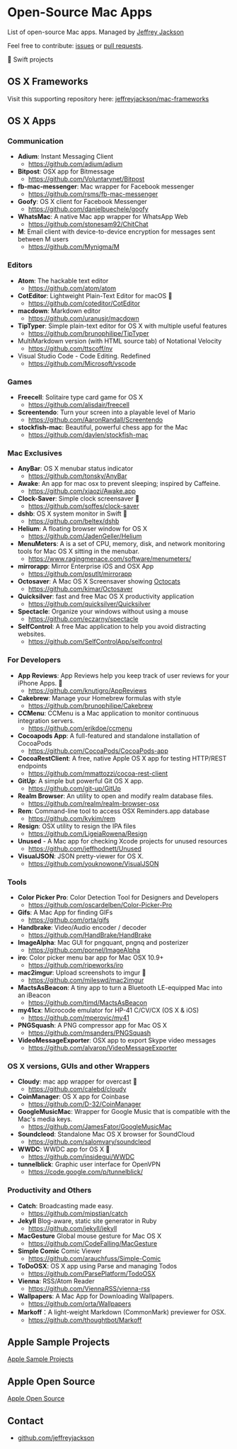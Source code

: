 # Open-Source Mac Apps

List of open-source Mac apps.  Managed by [Jeffrey Jackson](https://github.com/jeffreyjackson)

Feel free to contribute: [issues](https://github.com/jeffreyjackson/mac-apps/issues) or [pull requests](https://github.com/jeffreyjackson/mac-apps/pulls).

:large_orange_diamond: Swift projects

## OS X Frameworks

Visit this supporting repository here: [jeffreyjackson/mac-frameworks](https://github.com/jeffreyjackson/mac-frameworks)

## OS X Apps

### Communication
- **Adium**: Instant Messaging Client
  - https://github.com/adium/adium
- **Bitpost**: OSX app for Bitmessage
  - https://github.com/Voluntarynet/Bitpost
- **fb-mac-messenger**: Mac wrapper for Facebook messenger
  - https://github.com/rsms/fb-mac-messenger
- **Goofy**: OS X client for Facebook Messenger
  - https://github.com/danielbuechele/goofy
- **WhatsMac**: A native Mac app wrapper for WhatsApp Web
  - https://github.com/stonesam92/ChitChat
- **M**: Email client with device-to-device encryption for messages sent between M users
  - https://github.com/Mynigma/M

### Editors
- **Atom**: The hackable text editor
  - https://github.com/atom/atom
- **CotEditor**: Lightweight Plain-Text Editor for macOS :large_orange_diamond:
    - https://github.com/coteditor/CotEditor
- **macdown**: Markdown editor
  - https://github.com/uranusjr/macdown
- **TipTyper**: Simple plain-text editor for OS X with multiple useful features
  - https://github.com/brunophilipe/TipTyper
- MultiMarkdown version (with HTML source tab) of Notational Velocity
  - https://github.com/ttscoff/nv
- Visual Studio Code - Code Editing. Redefined
  - https://github.com/Microsoft/vscode

### Games
- **Freecell**: Solitaire type card game for OS X
  - https://github.com/alisdair/freecell
- **Screentendo**: Turn your screen into a playable level of Mario
  - https://github.com/AaronRandall/Screentendo
- **stockfish-mac**: Beautiful, powerful chess app for the Mac
  - https://github.com/daylen/stockfish-mac

### Mac Exclusives
- **AnyBar**: OS X menubar status indicator
  - https://github.com/tonsky/AnyBar
- **Awake**: An app for mac osx to prevent sleeping; inspired by Caffeine.
  - https://github.com/xiaozi/Awake.app
- **Clock-Saver**: Simple clock screensaver :large_orange_diamond:
  - https://github.com/soffes/clock-saver
- **dshb**: OS X system monitor in Swift :large_orange_diamond:
  - https://github.com/beltex/dshb
- **Helium**: A floating browser window for OS X
  - https://github.com/JadenGeller/Helium
- **MenuMeters**: A is a set of CPU, memory, disk, and network monitoring tools for Mac OS X sitting in the menubar.
  - https://www.ragingmenace.com/software/menumeters/
- **mirrorapp**: Mirror Enterprise iOS and OSX App
  - https://github.com/psutlt/mirrorapp
- **Octosaver**:  A Mac OS X Screensaver showing [Octocats](https://octodex.github.com/)
  - https://github.com/kimar/Octosaver
- **Quicksilver**: fast and free Mac OS X productivity application
  - https://github.com/quicksilver/Quicksilver
- **Spectacle**: Organize your windows without using a mouse
  - https://github.com/eczarny/spectacle
- **SelfControl**: A free Mac application to help you avoid distracting websites.
    - https://github.com/SelfControlApp/selfcontrol

### For Developers
- **App Reviews**: App Reviews help you keep track of user reviews for your iPhone Apps. :large_orange_diamond:
  - https://github.com/knutigro/AppReviews
- **Cakebrew**: Manage your Homebrew formulas with style
  - https://github.com/brunophilipe/Cakebrew
- **CCMenu**: CCMenu is a Mac application to monitor continuous integration servers.
  - https://github.com/erikdoe/ccmenu
- **Cocoapods App**: A full-featured and standalone installation of CocoaPods
  - https://github.com/CocoaPods/CocoaPods-app
- **CocoaRestClient**: A free, native Apple OS X app for testing HTTP/REST endpoints
  - https://github.com/mmattozzi/cocoa-rest-client
- **GitUp**: A simple but powerful Git OS X app.
  - https://github.com/git-up/GitUp
- **Realm Browser**: An utility to open and modify realm database files.
  - https://github.com/realm/realm-browser-osx
- **Rem**: Command-line tool to access OSX Reminders.app database
  - https://github.com/kykim/rem
- **Resign**: OSX utility to resign the IPA files
  - https://github.com/LigeiaRowena/Resign
- **Unused** - A Mac app for checking Xcode projects for unused resources
  - https://github.com/jeffhodnett/Unused
- **VisualJSON**: JSON pretty-viewer for OS X.
  - https://github.com/youknowone/VisualJSON

### Tools
- **Color Picker Pro**: Color Detection Tool for Designers and Developers
  - https://github.com/oscardelben/Color-Picker-Pro
- **Gifs**: A Mac App for finding GIFs
  - https://github.com/orta/gifs
- **Handbrake**: Video/Audio encoder / decoder
  - https://github.com/HandBrake/HandBrake
- **ImageAlpha**: Mac GUI for pngquant, pngnq and posterizer
  - https://github.com/pornel/ImageAlpha
- **iro**: Color picker menu bar app for Mac OSX 10.9+
  - https://github.com/ripeworks/iro
- **mac2imgur**: Upload screenshots to imgur :large_orange_diamond:
  - https://github.com/mileswd/mac2imgur
- **MactsAsBeacon**: A tiny app to turn a Bluetooth LE-equipped Mac into an iBeacon
  - https://github.com/timd/MactsAsBeacon
- **my41cx**: Microcode emulator for HP-41 C/CV/CX (OS X & iOS)
  - https://github.com/mperovic/my41
- **PNGSquash**: A PNG compressor app for Mac OS X
  - https://github.com/msanders/PNGSquash
- **VideoMessageExporter**: OSX app to export Skype video messages
  - https://github.com/alvarop/VideoMessageExporter

### OS X versions, GUIs and other Wrappers
- **Cloudy**: mac app wrapper for overcast :large_orange_diamond:
  - https://github.com/calebd/cloudy
- **CoinManager**: OS X app for Coinbase
  - https://github.com/D-32/CoinManager
- **GoogleMusicMac**: Wrapper for Google Music that is compatible with the Mac's media keys.
  - https://github.com/JamesFator/GoogleMusicMac
- **Soundcleod**: Standalone Mac OS X browser for SoundCloud
  - https://github.com/salomvary/soundcleod
- **WWDC**: WWDC app for OS X :large_orange_diamond:
  - https://github.com/insidegui/WWDC
- **tunnelblick**: Graphic user interface for OpenVPN
  - https://code.google.com/p/tunnelblick/

### Productivity and Others
- **Catch**: Broadcasting made easy.
  - https://github.com/mipstian/catch
- **Jekyll** Blog-aware, static site generator in Ruby
  - https://github.com/jekyll/jekyll
- **MacGesture** Global mouse gesture for Mac OS X
  - https://github.com/CodeFalling/MacGesture
- **Simple Comic** Comic Viewer
  - https://github.com/arauchfuss/Simple-Comic
- **ToDoOSX**: OS X app using Parse and managing Todos
  - https://github.com/ParsePlatform/TodoOSX
- **Vienna**: RSS/Atom Reader
  - https://github.com/ViennaRSS/vienna-rss
- **Wallpapers**: A Mac App for Downloading Wallpapers.
  - https://github.com/orta/Wallpapers
- **Markoff**：A light-weight Markdown (CommonMark) previewer for OSX.
  - https://github.com/thoughtbot/Markoff

## Apple Sample Projects
[Apple Sample Projects](https://developer.apple.com/library/mac/navigation/#section=Resource%20Types&topic=Sample%20Code)

## Apple Open Source
[Apple Open Source](http://www.opensource.apple.com/)

## Contact

- [github.com/jeffreyjackson](https://github.com/jeffreyjackson)
